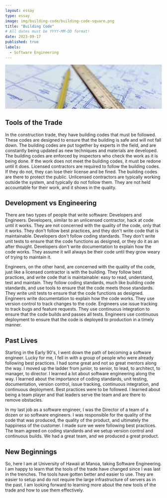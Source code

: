 ```yaml
---
layout: essay
type: essay
image: img/building-code/building-code-square.png
title: "Building Code"
# All dates must be YYYY-MM-DD format!
date: 2023-09-17
published: true
labels:
  - Software Engineering
---
```


![blueprint](../img/building-code/building-code.png "blueprint")

## Tools of the Trade

In the construction trade, they have building codes that must be followed. These codes are designed to ensure that the building is safe and will not fall down. The building codes are put together by experts in the field, and are constantly being
updated as new techniques and materials are developed. The building codes are enforced by inspectors who check the work as it is being done. If the work does not meet the building codes, it must be redone until it does.
Licensed contractors are required to follow the building codes. If they do not, they can lose their license and be fined. The building codes are there to protect the public. Unlicensed contractors are typically working outside the system, and
typically do not follow them. They are not held accountable for their work, and it shows in the quality.

## Development vs Engineering

There are two types of people that write software: Developers and Engineers. Developers, similar to an unlicensed contractor, hack at code until it works. They are not concerned with the quality of the code, only that it works. They don't follow best
practices, and they don't write code that is maintainable. Developers don't follow coding standards. They don't write unit tests to ensure that the code functions as designed, or they do it as an after thought. Developers don't write documentation to
explain how the code works. They assume it will always be their code until they grow weary of trying to maintain it.

Engineers, on the other hand, are concerned with the quality of the code, just like a licensed contractor is with the building. They follow best practices, and write code that is maintainable: easy to read, understand, test and maintain. They follow
coding standards, much like building code standards, and use tools to ensure that the code meets those standards. They write unit tests to ensure that the code functions as designed. Engineers write documentation to explain how the code works. They
use version control to track changes to the code. Engineers use issue tracking to track bugs and feature requests. They use continuous integration to ensure that the code builds and passes all tests. Engineers use continuous deployment to ensure that
the code is deployed to production in a timely manner.

## Past Lives

Starting in the Early 90's, I went down the path of becoming a software engineer. Lucky for me, I fell in with a group of people who were already following best practices. I had some great and not so great mentors along the way. I moved up the ladder
from junior, to senior, to lead, to architect, to manager, to director. I learned a lot about software engineering along the way. I learned about the importance of coding standards, unit testing, documentation, version control, issue tracking,
continuous integration, and continuous deployment. Best practices were to be followed. I learned about being a team player and that leaders serve the team and are there to remove obstacles.

In my last job as a software engineer, I was the Director of a team of a dozen or so software engineers. I was responsible for the quality of the code that was produced, the quality of the product, and ultimately the happiness
of the customer. I made sure we were following best practices. The team agreed on coding standards and we setup version control and continuous builds. We had a great team, and we produced a great product.

## New Beginnings

So, here I am at University of Hawaii at Manoa, taking Software Engineering. I am happy to learn that the tools of the trade have changed since I was last in the trenches. The tools have gotten better and easier to use. They are easier to setup and
do not require the large infrastructure of servers as in the past. I am looking forward to learning more about the new tools of the trade and how to use them effectively.
